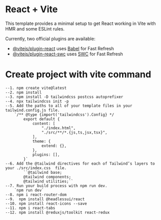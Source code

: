 # React + Vite

This template provides a minimal setup to get React working in Vite with HMR and some ESLint rules.

Currently, two official plugins are available:

- [@vitejs/plugin-react](https://github.com/vitejs/vite-plugin-react/blob/main/packages/plugin-react/README.md) uses [Babel](https://babeljs.io/) for Fast Refresh
- [@vitejs/plugin-react-swc](https://github.com/vitejs/vite-plugin-react-swc) uses [SWC](https://swc.rs/) for Fast Refresh

# Create project with vite command
    --1. npm create vite@latest
    --2. npm install
    --3. npm install -D tailwindcss postcss autoprefixer
    --4. npx tailwindcss init -p
    --5. Add the paths to all of your template files in your tailwind.config.js file.
        `/** @type {import('tailwindcss').Config} */
            export default {
                content: [
                    "./index.html",
                    "./src/**/*.{js,ts,jsx,tsx}",
                ],
                theme: {
                    extend: {},
                },
                plugins: [],
            }`
    --6. Add the @tailwind directives for each of Tailwind’s layers to your ./src/index.css  file.    
            ``@tailwind base;
            @tailwind components;
            @tailwind utilities;``
    --7. Run your build process with npm run dev.
        `npm run dev`
    --8. npm i react-router-dom
    --9.  npm install @headlessui/react
    --10. npm install react-icons --save
    --11. npm i react-tabs
    --12. npm install @reduxjs/toolkit react-redux
